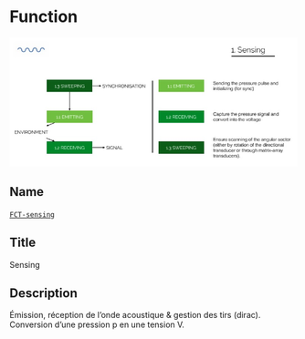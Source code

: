 # Function
![](viewme.png)

## Name
[`FCT-sensing`]()

## Title
Sensing

## Description
Émission, réception de l’onde acoustique & gestion des tirs (dirac).
Conversion d’une pression p en une tension V.
